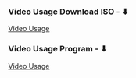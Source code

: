 ### Video Usage Download ISO - ⬇︎

[Video Usage](https://github.com/chris1111/Create-Windows-USB/assets/6248794/06462c82-af37-4823-aadb-43b7205327a7)



### Video Usage Program - ⬇︎

[Video Usage](https://github.com/chris1111/Create-Windows-USB/assets/6248794/031361d6-84f4-4734-acbb-c5b126caef80)

